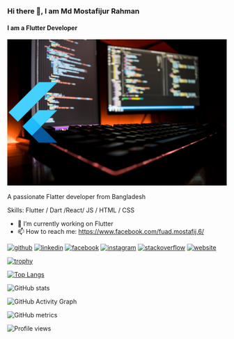 ### Hi there 👋, I am Md Mostafijur Rahman
#### I am a Flutter Developer
![I am Full Stack Developer](https://github.com/fuadmostafij6/fuadmostafij6/blob/main/flutter.jpeg)

A passionate Flatter developer from Bangladesh

Skills: Flutter / Dart /React/ JS / HTML / CSS

- 🔭 I’m currently working on Flutter 
- 📫 How to reach me: https://www.facebook.com/fuad.mostafij.6/ 


[<img src='https://cdn.jsdelivr.net/npm/simple-icons@3.0.1/icons/github.svg' alt='github' height='40'>](https://github.com/fuadmostafij6)  [<img src='https://cdn.jsdelivr.net/npm/simple-icons@3.0.1/icons/linkedin.svg' alt='linkedin' height='40'>](https://www.linkedin.com/in/md-mostafijur-rahman-a56109202/)  [<img src='https://cdn.jsdelivr.net/npm/simple-icons@3.0.1/icons/facebook.svg' alt='facebook' height='40'>](https://www.facebook.com/https://www.facebook.com/fuad.mostafij.6/)  [<img src='https://cdn.jsdelivr.net/npm/simple-icons@3.0.1/icons/instagram.svg' alt='instagram' height='40'>](https://www.instagram.com/fuad_mostafij6/)  [<img src='https://cdn.jsdelivr.net/npm/simple-icons@3.0.1/icons/stackoverflow.svg' alt='stackoverflow' height='40'>](https://stackoverflow.com/users/fuad-mostafij)  [<img src='https://cdn.jsdelivr.net/npm/simple-icons@3.0.1/icons/icloud.svg' alt='website' height='40'>](https://demoresume.netlify.app/)  

[![trophy](https://github-profile-trophy.vercel.app/?username=fuadmostafij6)](https://github.com/ryo-ma/github-profile-trophy)

[![Top Langs](https://github-readme-stats.vercel.app/api/top-langs/?username=fuadmostafij6)](https://github.com/anuraghazra/github-readme-stats)

![GitHub stats](https://github-readme-stats.vercel.app/api?username=fuadmostafij6&show_icons=true&count_private=true)  

![GitHub Activity Graph](https://activity-graph.herokuapp.com/graph?username=fuadmostafij6)  

![GitHub metrics](https://metrics.lecoq.io/fuadmostafij6)  

![Profile views](https://gpvc.arturio.dev/fuadmostafij6)  
